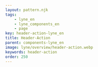 ```yaml
---
layout: pattern.njk
tags: 
    - lyne_en
    - lyne_components_en
    - page
key: header-action-lyne_en
title: Header-Action
parent: components-lyne_en
image: lyne/overview/header-action.webp
keywords: header-action
order: 250
---
```

